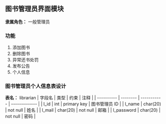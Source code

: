 ## 图书管理员界面模块

**隶属角色：** 一般管理员

### 功能

1. 添加图书
2. 删除图书
3. 异常还书处罚
4. 发布公告
5. 个人信息

### 图书管理员个人信息表设计

**表名：** librarian
| 字段名 | 类型 | 约束 | 注释 |
| ---------- | -------- | ----------- | ------------- |
| l_id | int | primary key | 图书管理员 ID |
| l_name | char(20) | not null | 姓名 |
| l_mail | char(20) | not null | 邮箱 |
| l_password | char(20) | not null | 密码 |
